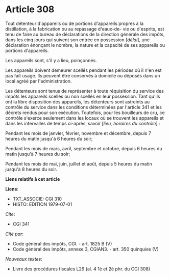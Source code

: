 # Article 308

Tout détenteur d'appareils ou de portions d'appareils propres à la distillation, à la fabrication ou au repassage d'eaux-de-
vie ou d'esprits, est tenu de faire au bureau de déclarations de la direction générale des impôts, dans les cinq jours qui
suivent son entrée en possession [*délai*], une déclaration énonçant le nombre, la nature et la capacité de ses appareils ou
portions d'appareils.

Les appareils sont, s'il y a lieu, poinçonnés.

Les appareils doivent demeurer scellés pendant les périodes où il n'en est pas fait usage. Ils peuvent être conservés à
domicile ou déposés dans un local agréé par l'administration.

Les détenteurs sont tenus de représenter à toute réquisition du service des impôts les appareils scellés ou non scellés en
leur possession. Tant qu'ils ont la libre disposition des appareils, les détenteurs sont astreints au contrôle du service
dans les conditions déterminées par l'article 341 et les décrets rendus pour son exécution. Toutefois, pour les bouilleurs de
cru, ce contrôle s'exerce seulement dans les locaux où se trouvent les appareils et dans les intervalles de temps ci-après,
savoir [*lieu, horaires du contrôle*] :

Pendant les mois de janvier, février, novembre et décembre, depuis 7 heures du matin jusqu'à 6 heures du soir;

Pendant les mois de mars, avril, septembre et octobre, depuis 6 heures du matin jusqu'à 7 heures du soir;

Pendant les mois de mai, juin, juillet et août, depuis 5 heures du matin jusqu'à 8 heures du soir.

**Liens relatifs à cet article**

**Liens**:

  - TXT_ASSOCIE: CGI 310
  - HISTO: EDITION 1979-07-01

_Cite_:

  - CGI 341

_Cité par_:

  - Code général des impôts, CGI. - art. 1825 B (V)
  - Code général des impôts, annexe 3, CGIAN3. - art. 350 quinquies (V)

_Nouveaux textes_:

  - Livre des procédures fiscales L29 (al. 4 1è et 2è phr. du CGI 308)
